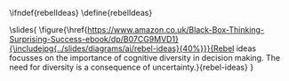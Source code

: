 \ifndef{rebelIdeas}
\define{rebelIdeas}

\slides{
\figure{\href{https://www.amazon.co.uk/Black-Box-Thinking-Surprising-Success-ebook/dp/B07CG9MVD1}{\includejpg{../slides/diagrams/ai/rebel-ideas}{40%}}}{Rebel ideas focusses on the importance of cognitive diversity in decision making. The need for diversity is a consequence of uncertainty.}{rebel-ideas}
}

